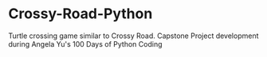# Crossy-Road-Python
Turtle crossing game similar to Crossy Road. Capstone Project development during Angela Yu's 100 Days of Python Coding
